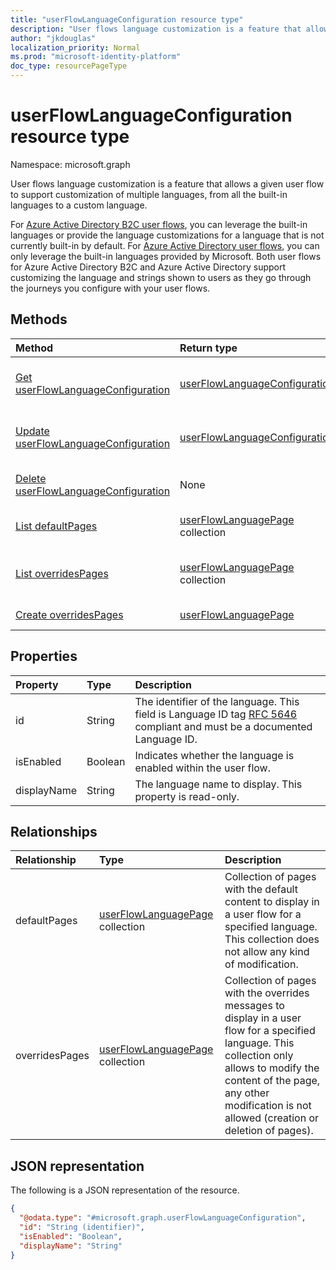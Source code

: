 ```yaml
---
title: "userFlowLanguageConfiguration resource type"
description: "User flows language customization is a feature that allows a given user flow to support customization of multiple languages, from all the built-in languages to a custom language."
author: "jkdouglas"
localization_priority: Normal
ms.prod: "microsoft-identity-platform"
doc_type: resourcePageType
---
```


# userFlowLanguageConfiguration resource type

Namespace: microsoft.graph

User flows language customization is a feature that allows a given user flow to support customization of multiple languages, from all the built-in languages to a custom language.

For [Azure Active Directory B2C user flows](https://docs.microsoft.com/azure/active-directory-b2c/user-flow-language-customization#supported-languages), you can leverage the built-in languages or provide the language customizations for a language that is not currently built-in by default. For [Azure Active Directory user flows](https://docs.microsoft.com/azure/active-directory/external-identities/user-flow-customize-language), you can only leverage the built-in languages provided by Microsoft. Both user flows for Azure Active Directory B2C and Azure Active Directory support customizing the language and strings shown to users as they go through the journeys you configure with your user flows.

## Methods

|Method|Return type|Description|
|:---|:---|:---|
|[Get userFlowLanguageConfiguration](../api/userflowlanguageconfiguration-get.md)|[userFlowLanguageConfiguration](../resources/userflowlanguageconfiguration.md)|Read the properties and relationships of a [userFlowLanguageConfiguration](../resources/userflowlanguageconfiguration.md) object.|
|[Update userFlowLanguageConfiguration](../api/userflowlanguageconfiguration-update.md)|[userFlowLanguageConfiguration](../resources/userflowlanguageconfiguration.md)|Update the properties of a custom [userFlowLanguageConfiguration](../resources/userflowlanguageconfiguration.md) object.|
|[Delete userFlowLanguageConfiguration](../api/userflowlanguageconfiguration-delete.md)|None|Deletes a custom [userFlowLanguageConfiguration](../resources/userflowlanguageconfiguration.md) object.|
|[List defaultPages](../api/userflowlanguageconfiguration-list-defaultpages.md)|[userFlowLanguagePage](../resources/userflowlanguagepage.md) collection|Get the userFlowLanguagePage resources from the defaultPages navigation property.|
|[List overridesPages](../api/userflowlanguageconfiguration-list-overridespages.md)|[userFlowLanguagePage](../resources/userflowlanguagepage.md) collection|Get the userFlowLanguagePage resources from the overridesPages navigation property.|
|[Create overridesPages](../api/userflowlanguageconfiguration-post-overridespages.md)|[userFlowLanguagePage](../resources/userflowlanguagepage.md)|Create a new userFlowLanguagePage object.|

## Properties

|Property|Type|Description|
|:---|:---|:---|
|id|String|The identifier of the language. This field is Language ID tag [RFC 5646](https://tools.ietf.org/html/rfc5646) compliant and must be a documented Language ID.|
|isEnabled|Boolean|Indicates whether the language is enabled within the user flow.|
|displayName|String|The language name to display. This property is read-only.|

## Relationships

|Relationship|Type|Description|
|:---|:---|:---|
|defaultPages|[userFlowLanguagePage](../resources/userflowlanguagepage.md) collection|Collection of pages with the default content to display in a user flow for a specified language. This collection does not allow any kind of modification.|
|overridesPages|[userFlowLanguagePage](../resources/userflowlanguagepage.md) collection|Collection of pages with the overrides messages to display in a user flow for a specified language. This collection only allows to modify the content of the page, any other modification is not allowed (creation or deletion of pages).|

## JSON representation

The following is a JSON representation of the resource.
<!-- {
  "blockType": "resource",
  "keyProperty": "id",
  "@odata.type": "microsoft.graph.userFlowLanguageConfiguration",
  "baseType": "",
  "openType": false
}
-->

``` json
{
  "@odata.type": "#microsoft.graph.userFlowLanguageConfiguration",
  "id": "String (identifier)",
  "isEnabled": "Boolean",
  "displayName": "String"
}
```
